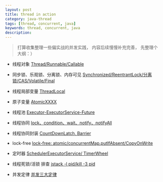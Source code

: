 ```yaml
---
layout: post
title: thread in action
category: java-thread 
tags: [thread, concurrent, java]
keywords: thread, concurrent, java 
description: 
---
```


> 打算收集整理一些偏实战的并发实践， 内容后续慢慢补充完善， 先整理个大纲：）

* 线程对象
[Thread/Runnable/Callable]()

* 同步锁、乐观锁、分离锁、内存可见
[Synchronized/ReentrantLock/分离锁/CAS/Volatile/Final]()

* 线程局部变量
[ThreadLocal]()

* 原子变量
[AtomicXXXX]()

* 线程池
[Executor-ExecutorService-Future]()

* 线程协同
[lock、condition、wait、notify、notifyAll]()

* 线程协同封装
[CountDownLatch, Barrier]()

* lock-free
[lock-free: atomic/concurrentMap.putIfAbsent/CopyOnWrite]()

* 定时器
[SchedulerExecutorService/ TimerWheel]()

* 线程死锁/活锁 排查
[jstack -l pid/kill -3 pid]()

* 并发定律
[并发三大定律]()





